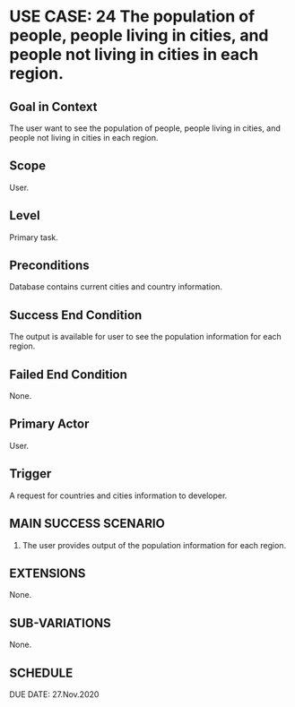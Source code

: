 USE CASE: 24 The population of people, people living in cities, and people not living in cities in each region.
=========

Goal in Context
------
The user want to see the population of people, people living in cities, and people not living in cities in each region.

Scope
----
User.

Level
---
Primary task.

Preconditions
---
Database contains current cities and country information.

Success End Condition
----
The output is available for user to see the population information for each region.

Failed End Condition
----
None.

Primary Actor
----
User.

Trigger
-----
A request for countries and cities information to developer.

MAIN SUCCESS SCENARIO
-----
1. The user provides output of the population information for each region.

EXTENSIONS
-----
None.

SUB-VARIATIONS
----
None.

SCHEDULE
--
DUE DATE: 27.Nov.2020